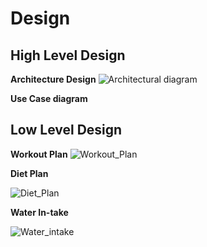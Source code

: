 # Design

## High Level Design 
**Architecture Design**
![Architectural diagram](https://user-images.githubusercontent.com/57947483/130231221-582b513c-f0a9-404a-9865-d7efce31a989.png)

**Use Case diagram**

## Low Level Design 

**Workout Plan**
![Workout_Plan](https://github.com/99Pp/SDLC_Team4_HealthyMe/blob/main/2_Architecture/WorkPlan.PNG)



**Diet Plan**

![Diet_Plan](https://github.com/99Pp/SDLC_Team4_HealthyMe/blob/main/2_Architecture/Diet%20plan%20flowchart.PNG)

**Water In-take**

![Water_intake](https://user-images.githubusercontent.com/57947483/130231390-1b5649ee-712a-4b0d-903e-11164bcafb09.jpeg)
